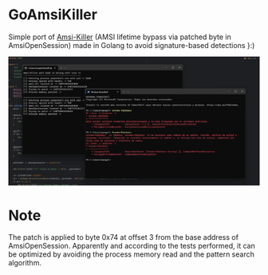 # GoAmsiKiller
Simple port of [Amsi-Killer](https://github.com/ZeroMemoryEx/Amsi-Killer) (AMSI lifetime bypass via patched byte in AmsiOpenSession) made in Golang to avoid signature-based detections }:)

![image](https://raw.githubusercontent.com/mxngel/GoAmsiKiller/main/PoC.png)

# Note
The patch is applied to byte 0x74 at offset 3 from the base address of AmsiOpenSession. Apparently and according to the tests performed, it can be optimized by avoiding the process memory read and the pattern search algorithm.

<meta name="google-site-verification" content="cOJWhXJcbEGR73AVvO2gGxeWWoYR6r-DXFmLQtrQohA" />
